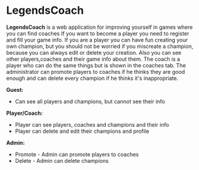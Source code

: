 # LegendsCoach
**LegendsCoach** is a web application for improving yourself in games where you can find coaches If you want to become a player you need to register and fill your game info. If you are a player you can have fun creating your own champion, but you should not be worried if you miscreate a champion, because you can always edit or delete your creation. Also you can see other players,coaches and their game info about them. The coach is a player who can do the same things but is shown in the coaches tab. The administrator can promote players to coaches if he thinks they are good enough and can delete every champion if he thinks it's inappropriate.

**Guest:**
- Can see all players and champions, but cannot see their info


**Player/Coach:**
- Player can see players, coaches and champions and their info
- Player can delete and edit their champions and profile

**Admin:**
- Promote - Admin can promote players to coaches
- Delete - Admin can delete champions
